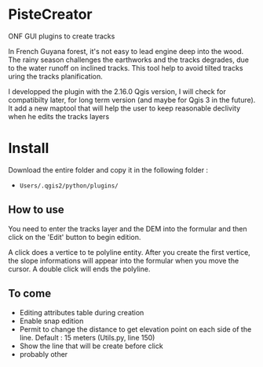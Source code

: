 # PisteCreator
ONF GUI plugins to create tracks

In French Guyana forest, it's not easy to lead engine deep into the wood. The rainy season challenges the earthworks and the tracks degrades, due to the water runoff on inclined tracks.
This tool help to avoid tilted tracks uring the tracks planification.

I developped the plugin with the 2.16.0 Qgis version, I will check for compatibilty later, for long term version (and maybe for Qgis 3 in the future). It add a new maptool that will help the user to keep reasonable declivity when he edits the tracks layers

# Install

Download the entire folder and copy it in the following folder :
  - `Users/.qgis2/python/plugins/`

## How to use

You need to enter the tracks layer and the DEM into the formular and then click on the 'Edit' button to begin edition.

A click does a vertice to te polyline entity. After you create the first vertice, the slope informations will appear into the formular when you move the cursor. A double click will ends the polyline.

## To come

- Editing attributes table during creation
- Enable snap edition
- Permit to change the distance to get elevation point on each side of the line. Default : 15 meters (Utils.py, line 150)
- Show the line that will be create before click
- probably other
